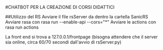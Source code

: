 #CHATBOT PER LA CREAZIONE DI CORSI DIDATTICI

##Utilizzo del RS
Avviare il file rsServer da dentro la cartella SanicRS
Avviare rasa con rasa run --enable-api --cors="*"
Avviare le actions con rasa run actions

La front end si trova a 127.0.0.1/frontpage (bisogna attendere che il server sia online, circa 60/70 secondi dall'avvio di rsServer.py)
